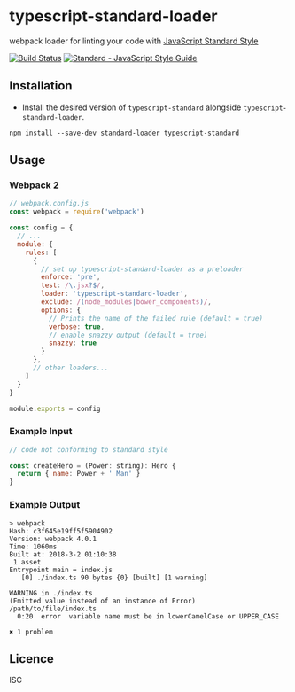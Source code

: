 # typescript-standard-loader

webpack loader for linting your code with [JavaScript Standard Style](https://github.com/standard/standard)

[![Build Status](https://travis-ci.org/termosa/typescript-standard-loader.png?branch=master)](https://travis-ci.org/termosa/typescript-standard-loader)
[![Standard - JavaScript Style Guide](https://img.shields.io/badge/code_style-standard-brightgreen.svg)](http://standardjs.com/)

## Installation

* Install the desired version of `typescript-standard` alongside `typescript-standard-loader`.

```
npm install --save-dev standard-loader typescript-standard
```

## Usage

### Webpack 2

```js
// webpack.config.js
const webpack = require('webpack')

const config = {
  // ...
  module: {
    rules: [
      {
        // set up typescript-standard-loader as a preloader
        enforce: 'pre',
        test: /\.jsx?$/,
        loader: 'typescript-standard-loader',
        exclude: /(node_modules|bower_components)/,
        options: {
          // Prints the name of the failed rule (default = true)
          verbose: true,
          // enable snazzy output (default = true)
          snazzy: true
        }
      },
      // other loaders...
    ]
  }
}

module.exports = config
```


### Example Input

```js
// code not conforming to standard style

const createHero = (Power: string): Hero {
  return { name: Power + ' Man' }
}
```

### Example Output

```
> webpack
Hash: c3f645e19ff5f5904902
Version: webpack 4.0.1
Time: 1060ms
Built at: 2018-3-2 01:10:38
 1 asset
Entrypoint main = index.js
   [0] ./index.ts 90 bytes {0} [built] [1 warning]

WARNING in ./index.ts
(Emitted value instead of an instance of Error)
/path/to/file/index.ts
  0:20  error  variable name must be in lowerCamelCase or UPPER_CASE

✖ 1 problem
```

## Licence

ISC
